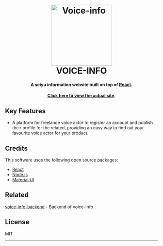 
<h1 align="center">
  <br>
  <a href="https://voice-info.firebaseapp.com/"><img src="https://pbs.twimg.com/profile_images/1367079495589449730/sJMF3V2f_400x400.jpg" alt="Voice-info" width="200"></a>
  <br>
  VOICE-INFO
  <br>
</h1>

<h4 align="center">A seiyu information website built on top of <a href="https://reactjs.org/" target="_blank">React</a>.</h4>
<h4 align="center"><a href="https://voice-info.firebaseapp.com/" target="_blank">Click here to view the actual site</a>.</h4>

## Key Features

* A platform for freelance voice actor to register an account and publish their profile for the related, providing an easy way to find out your favourite voice actor for your product.

## Credits

This software uses the following open source packages:

- [React](https://reactjs.org/)
- [Node.js](https://nodejs.org/)
- [Material UI](https://mui.com/)

## Related

[voice-info-backend](https://github.com/fjmtkzk0821/voice-info-backend) - Backend of voice-info

## License

MIT

---
